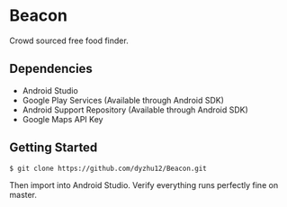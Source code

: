 # Beacon
Crowd sourced free food finder.

## Dependencies
 - Android Studio
 - Google Play Services (Available through Android SDK)
 - Android Support Repository (Available through Android SDK)
 - Google Maps API Key

## Getting Started
```
$ git clone https://github.com/dyzhu12/Beacon.git
```
Then import into Android Studio. Verify everything runs perfectly fine on master.

